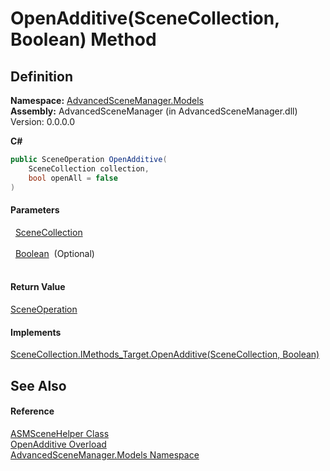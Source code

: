 # OpenAdditive(SceneCollection, Boolean) Method




## Definition
**Namespace:** <a href="N_AdvancedSceneManager_Models">AdvancedSceneManager.Models</a>  
**Assembly:** AdvancedSceneManager (in AdvancedSceneManager.dll) Version: 0.0.0.0

**C#**
``` C#
public SceneOperation OpenAdditive(
	SceneCollection collection,
	bool openAll = false
)
```



#### Parameters
<dl><dt>  <a href="T_AdvancedSceneManager_Models_SceneCollection">SceneCollection</a></dt><dd> </dd><dt>  <a href="https://learn.microsoft.com/dotnet/api/system.boolean" target="_blank" rel="noopener noreferrer">Boolean</a>  (Optional)</dt><dd> </dd></dl>

#### Return Value
<a href="T_AdvancedSceneManager_Core_SceneOperation">SceneOperation</a>

#### Implements
<a href="M_AdvancedSceneManager_Models_SceneCollection_IMethods_Target_OpenAdditive">SceneCollection.IMethods_Target.OpenAdditive(SceneCollection, Boolean)</a>  


## See Also


#### Reference
<a href="T_AdvancedSceneManager_Models_ASMSceneHelper">ASMSceneHelper Class</a>  
<a href="Overload_AdvancedSceneManager_Models_ASMSceneHelper_OpenAdditive">OpenAdditive Overload</a>  
<a href="N_AdvancedSceneManager_Models">AdvancedSceneManager.Models Namespace</a>  

